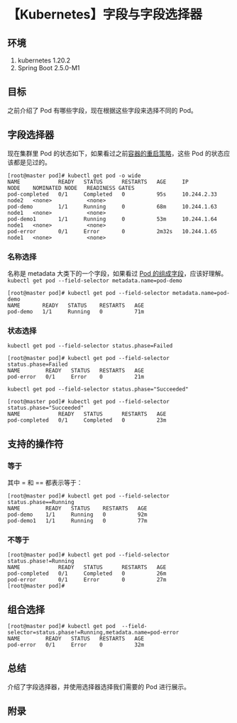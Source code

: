 # 【Kubernetes】字段与字段选择器

## 环境

1. kubernetes 1.20.2
2. Spring Boot 2.5.0-M1

## 目标

之前介绍了 Pod 有哪些字段，现在根据这些字段来选择不同的 Pod。

## 字段选择器

现在集群里 Pod 的状态如下，如果看过之前[容器的重启策略][1]，这些 Pod 的状态应该都是见过的。

```
[root@master pod]# kubectl get pod -o wide
NAME            READY   STATUS      RESTARTS   AGE     IP            NODE    NOMINATED NODE   READINESS GATES
pod-completed   0/1     Completed   0          95s     10.244.2.33   node2   <none>           <none>
pod-demo        1/1     Running     0          68m     10.244.1.63   node1   <none>           <none>
pod-demo1       1/1     Running     0          53m     10.244.1.64   node1   <none>           <none>
pod-error       0/1     Error       0          2m32s   10.244.1.65   node1   <none>           <none>
```

### 名称选择

名称是 metadata 大类下的一个字段，如果看过 [Pod 的组成字段][2]，应该好理解。
`kubectl get pod --field-selector metadata.name=pod-demo`

```
[root@master pod]# kubectl get pod --field-selector metadata.name=pod-demo
NAME       READY   STATUS    RESTARTS   AGE
pod-demo   1/1     Running   0          71m
```

### 状态选择

`kubectl get pod --field-selector status.phase=Failed`

```
[root@master pod]# kubectl get pod --field-selector status.phase=Failed
NAME        READY   STATUS   RESTARTS   AGE
pod-error   0/1     Error    0          21m
```

`kubectl get pod --field-selector status.phase="Succeeded"`

```
[root@master pod]# kubectl get pod --field-selector status.phase="Succeeded"
NAME            READY   STATUS      RESTARTS   AGE
pod-completed   0/1     Completed   0          23m
```

## 支持的操作符

### 等于

其中 = 和 == 都表示等于：

```
[root@master pod]# kubectl get pod --field-selector status.phase==Running
NAME        READY   STATUS    RESTARTS   AGE
pod-demo    1/1     Running   0          92m
pod-demo1   1/1     Running   0          77m
```

### 不等于

```
[root@master pod]# kubectl get pod --field-selector status.phase!=Running
NAME            READY   STATUS      RESTARTS   AGE
pod-completed   0/1     Completed   0          26m
pod-error       0/1     Error       0          27m
[root@master pod]#
```

## 组合选择

```
[root@master pod]# kubectl get pod  --field-selector=status.phase!=Running,metadata.name=pod-error
NAME        READY   STATUS   RESTARTS   AGE
pod-error   0/1     Error    0          32m
```

## 总结

介绍了字段选择器，并使用选择器选择我们需要的 Pod 进行展示。

[1]: https://www.cnblogs.com/jiangbo44/p/14332903.html
[2]: https://www.cnblogs.com/jiangbo44/p/14342283.html

## 附录
